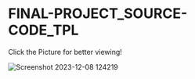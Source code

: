 # FINAL-PROJECT_SOURCE-CODE_TPL

Click the Picture for better viewing!

![Screenshot 2023-12-08 124219](https://github.com/BritneyBeligan/FINAL-PROJECT_SOURCE-CODE_TPL/assets/142373706/1175fea8-381e-4117-8aec-a757aa820714)

